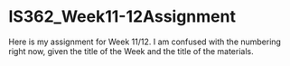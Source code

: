 # IS362_Week11-12Assignment

Here is my assignment for Week 11/12. I am confused with the numbering right now, given the title of the Week and the title of the materials.
